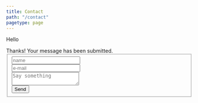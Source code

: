 ```yaml
---
title: Contact
path: "/contact"
pagetype: page
---
```


Hello

<div>
  <form class="well form-horizontal contact_form" action=" " method="POST" id="contact_form">
    <div class="alert alert-success success_message" role="alert">Thanks! Your message has been submitted.</div>
    <fieldset>
      <!-- Text input-->
      <div class="form-group">
        <div class="col-md-8 inputGroupContainer">
          <div class="input-group">
            <span class="input-group-addon"><i class="glyphicon glyphicon-user"></i></span>
            <input name="name" placeholder="name" class="form-control" type="text"/>
          </div>
        </div>
      </div>
      <!-- Text input-->
      <div class="form-group">
        <div class="col-md-8 inputGroupContainer">
          <div class="input-group">
            <span class="input-group-addon"><i class="glyphicon glyphicon-envelope"></i></span>
            <input name="email" placeholder="e-mail" class="form-control" type="text"/>
          </div>
        </div>
      </div>
      <!-- Text area -->
      <div class="form-group">
        <div class="col-md-8 inputGroupContainer">
          <div class="input-group">
            <span class="input-group-addon"><i class="glyphicon glyphicon-pencil"></i></span>
            <textarea class="form-control" name="comment" placeholder="Say something"></textarea>
          </div>
        </div>
      </div>
      <!-- Success message -->
      <!-- Button -->
      <div class="form-group">
        <div class="col-md-8">
          <button type="submit" class="btn btn-warning">Send <span class="glyphicon glyphicon-send"></span></button>
        </div>
      </div>
    </fieldset>
  </form>
</div>